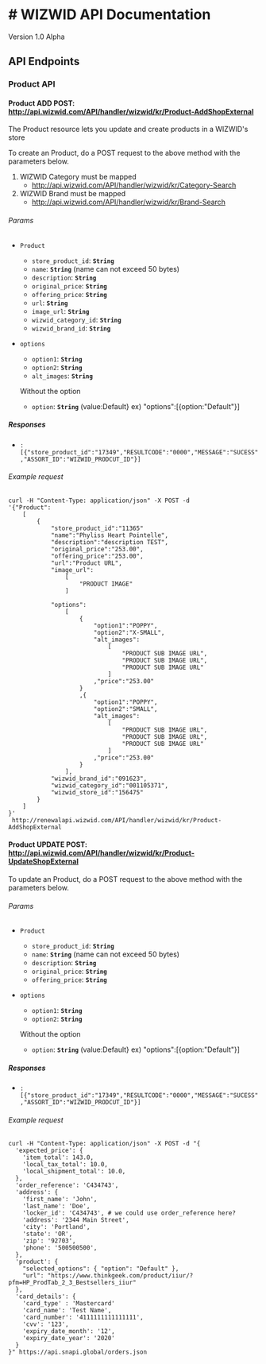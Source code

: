 # # WIZWID API Documentation


Version 1.0 Alpha

## API Endpoints

### **Product API**

####  Product ADD POST: http://api.wizwid.com/API/handler/wizwid/kr/Product-AddShopExternal

The Product resource lets you update and create products in a WIZWID's store


To create an Product, do a POST request to the above method with the parameters below.

1. WIZWID Category must be mapped
   - http://api.wizwid.com/API/handler/wizwid/kr/Category-Search
2. WIZWID Brand must be mapped
   -  http://api.wizwid.com/API/handler/wizwid/kr/Brand-Search
   
###### Params

- `Product` 
  - `store_product_id`: **`String`**
  - `name`: **`String`**  (name can not exceed 50 bytes)
  - `description`: **`String`**  
  - `original_price`: **`String`**  
  - `offering_price`: **`String`**
  - `url`: **`String`**
  - `image_url`: **`String`**
  - `wizwid_category_id`: **`String`**
  - `wizwid_brand_id`: **`String`**
  
- `options`   
  - `option1`: **`String`**
  - `option2`: **`String`**
  - `alt_images`: **`String`**
  
  Without the option 
   - `option`: **`String`** (value:Default} ex)  "options":[{option:"Default"}]	
  
##### Responses

- `:[{"store_product_id":"17349","RESULTCODE":"0000","MESSAGE":"SUCESS","ASSORT_ID":"WIZWID_PRODCUT_ID"}]`   
    
###### Example  request

```
curl -H "Content-Type: application/json" -X POST -d 
'{"Product":
	[
		{
			"store_product_id":"11365"
			"name":"Phyliss Heart Pointelle",
			"description":"description TEST",
			"original_price":"253.00",
			"offering_price":"253.00",
			"url":"Product URL",
			"image_url":
				[
					"PRODUCT IMAGE"
				]
			
			"options":
				[
					{
						"option1":"POPPY",
						"option2":"X-SMALL",
						"alt_images":
							[
								"PRODUCT SUB IMAGE URL",
								"PRODUCT SUB IMAGE URL",
								"PRODUCT SUB IMAGE URL"
							]
						,"price":"253.00"
					}
					,{
						"option1":"POPPY",
						"option2":"SMALL",
						"alt_images":
							[
								"PRODUCT SUB IMAGE URL",
								"PRODUCT SUB IMAGE URL",
								"PRODUCT SUB IMAGE URL"
							]
						,"price":"253.00"
					}
				],
			"wizwid_brand_id":"091623",
			"wizwid_category_id":"001105371",
			"wizwid_store_id":"156475"
		}
	]
}'
 http://renewalapi.wizwid.com/API/handler/wizwid/kr/Product-AddShopExternal
```    


####  Product UPDATE POST: http://api.wizwid.com/API/handler/wizwid/kr/Product-UpdateShopExternal

To update an Product, do a POST request to the above method with the parameters below.

###### Params

- `Product` 
  - `store_product_id`: **`String`**
  - `name`: **`String`**  (name can not exceed 50 bytes)
  - `description`: **`String`**  
  - `original_price`: **`String`**  
  - `offering_price`: **`String`**
  
  
- `options`   
  - `option1`: **`String`**
  - `option2`: **`String`**
  
  Without the option 
   - `option`: **`String`** (value:Default} ex)  "options":[{option:"Default"}]	
   
##### Responses

- `:[{"store_product_id":"17349","RESULTCODE":"0000","MESSAGE":"SUCESS","ASSORT_ID":"WIZWID_PRODCUT_ID"}]`   


###### Example  request

```
curl -H "Content-Type: application/json" -X POST -d "{ 
  'expected_price': {
    'item_total': 143.0,
    'local_tax_total': 10.0,
    'local_shipment_total': 10.0,
  },
  'order_reference': 'C434743',
  'address': {
    'first_name': 'John',
    'last_name': 'Doe',
    'locker_id': 'C434743', # we could use order_reference here?
    'address': '2344 Main Street',
    'city': 'Portland',
    'state': 'OR',
    'zip': '92703',
    'phone': '500500500',
  },
  'product': {
    "selected_options": { "option": "Default" },
    "url": "https://www.thinkgeek.com/product/iiur/?pfm=HP_ProdTab_2_3_Bestsellers_iiur"
  },
  'card_details': {
    'card_type' : 'Mastercard'
    'card_name': 'Test Name',
    'card_number': '4111111111111111',
    'cvv': '123',
    'expiry_date_month': '12',
    'expiry_date_year': '2020'
  }
}" https://api.snapi.global/orders.json